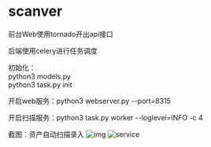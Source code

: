 # scanver

前台Web使用tornado开出api接口  

后端使用celery进行任务调度  

初始化：  
  python3 models.py   
  python3 task.py init 
  
开启web服务：python3 webserver.py --port=8315 

开启扫描服务：python3 task.py worker --loglevel=INFO -c 4

截图：资产自动扫描录入
![img](https://github.com/ydhcui/Scanver/blob/master/QQ%E6%88%AA%E5%9B%BE20181114113907.png?raw=true)
![service](https://github.com/ydhcui/Scanver/blob/master/QQ%E6%88%AA%E5%9B%BE20181115010210.png?raw=true)
